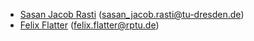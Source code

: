 - [Sasan Jacob Rasti](https://github.com/sasanjac) (sasan_jacob.rasti@tu-dresden.de)
- [Felix Flatter]() (felix.flatter@rptu.de)